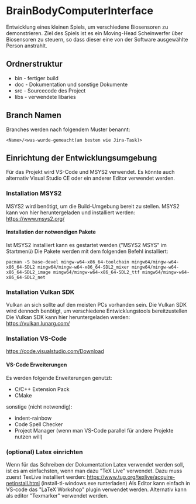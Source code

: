 # BrainBodyComputerInterface

Entwicklung eines kleinen Spiels, um verschiedene Biosensoren zu demonstrieren.
Ziel des Spiels ist es ein Moving-Head Scheinwerfer über Biosensoren zu steuern, so dass dieser eine von der Software ausgewählte Person anstrahlt.

## Ordnerstruktur

 - bin - fertiger build
 - doc - Dokumentation und sonstige Dokumente
 - src - Sourcecode des Project
 - libs - verwendete libaries

## Branch Namen

Branches werden nach folgendem Muster benannt:

    <Name>/<was-wurde-gemeacht(am besten wie Jira-Task)>

## Einrichtung der Entwicklungsumgebung

Für das Projekt wird VS-Code und MSYS2 verwendet.
Es könnte auch alternativ Visual Studio CE oder ein anderer Editor verwendet werden.

### Installation MSYS2
MSYS2 wird benötigt, um die Build-Umgebung bereit zu stellen.
MSYS2 kann von hier heruntergeladen und installiert werden:
https://www.msys2.org/

#### Installation der notwendigen Pakete
Ist MSYS2 installiert kann es gestartet werden ("MSYS2 MSYS" im Startmenü)
Die Pakete werden mit dem folgenden Befehl installiert:

    pacman -S base-devel mingw-w64-x86_64-toolchain mingw64/mingw-w64-x86_64-SDL2 mingw64/mingw-w64-x86_64-SDL2_mixer mingw64/mingw-w64-x86_64-SDL2_image mingw64/mingw-w64-x86_64-SDL2_ttf mingw64/mingw-w64-x86_64-SDL2_net 

### Installation Vulkan SDK
Vulkan an sich sollte auf den meisten PCs vorhanden sein.
Die Vulkan SDK wird dennoch benötigt, um verschiedene Entwicklungstools bereitzustellen
Die Vulkan SDK kann hier heruntergeladen werden:
https://vulkan.lunarg.com/

### Installation VS-Code
https://code.visualstudio.com/Download

#### VS-Code Erweiterungen
Es werden folgende Erweiterungen genutzt:
 - C/C++ Extension Pack
 - CMake

sonstige (nicht notwendig):
 - indent-rainbow
 - Code Spell Checker
 - Project Manager (wenn man VS-Code parallel für andere Projekte nutzen will)

### (optional) Latex einrichten
Wenn für das Schreiben der Dokumentation Latex verwendet werden soll, ist es am einfachsten, wenn man dazu "TeX Live" verwendet.
Dazu muss zuerst TexLive installiert werden: https://www.tug.org/texlive/acquire-netinstall.html (install-tl-windows.exe runterladen)
Als Editor kann einfach in VS-code das "LaTeX Workshop" plugin verwendet werden.
Alternativ kann als editor "Texmarker" verwendet werden.


